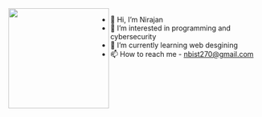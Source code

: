 <img align="left" src="https://user-images.githubusercontent.com/38756870/198891783-b77e52b6-4a93-48a8-bfad-d7fdd34f5a72.gif" width="200px"/>

   - 👋 Hi, I’m Nirajan
   - 👀 I’m interested in programming and cybersecurity
   - 🌱 I’m currently learning web desgining
   - 📫 How to reach me - nbist270@gmail.com




<!---
nbist24k/nbist24k is a ✨ special ✨ repository because its `README.md` (this file) appears on your GitHub profile.
You can click the Preview link to take a look at your changes.
--->
